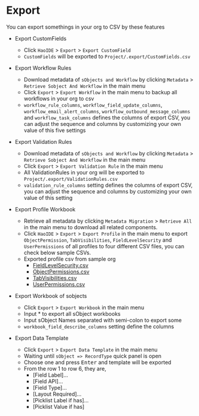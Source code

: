 # Export
You can export somethings in your org to CSV by these features

* Export CustomFields
    - Click ```HaoIDE``` > ```Export``` > ```Export CustomField```
    - ``CustomFields`` will be exported to ``Project/.export/CustomFields.csv``

* Export Workflow Rules
    - Download metadata of ``sObjects and Workflow`` by clicking ```Metadata``` > ```Retrieve Sobject And Workflow``` in the main menu
    - Click ```Export``` > ```Export Workflow``` in the main menu to backup all workflows in your org to csv
    - ```workflow_rule_columns```, ``workflow_field_update_columns``, ``workflow_email_alert_columns``, ``workflow_outbound_message_columns`` and ``workflow_task_columns`` defines the columns of export CSV, you can adjust the sequence and columns by customizing your own value of this five settings

* Export Validation Rules
    - Download metadata of ``sObjects and Workflow`` by clicking ```Metadata``` > ```Retrieve Sobject And Workflow``` in the main menu
    - Click ```Export``` > ```Export Validation Rule``` in the main menu
    - All ValidationRules in your org will be exported to ``Project/.export/ValidationRules.csv``
    - ```validation_rule_columns``` setting defines the columns of export CSV, you can adjust the sequence and columns by customizing your own value of this setting

* Export Profile Workbook
    - Retrieve all metadata by clicking ``Metadata Migration`` > ``Retrieve All`` in the main menu to download all related components.
    - Click ``HaoIDE`` > ``Export`` > ``Export Profile`` in the main menu to export ``ObjectPermission``, ``TabVisibilities``, ``FieldLevelSecurity`` and ``UserPermissions`` of all profiles to four different CSV files, you can check below sample CSVs.
    - Exported profile csv from sample org
        + [FieldLevelSecurity.csv](https://github.com/xjsender/SublimeApexScreenshot/blob/master/CSV/Profile/FieldLevelSecurity.csv)
        + [ObjectPermissions.csv](https://github.com/xjsender/SublimeApexScreenshot/blob/master/CSV/Profile/ObjectPermissions.csv)
        + [TabVisibilities.csv](https://github.com/xjsender/SublimeApexScreenshot/blob/master/CSV/Profile/TabVisibilities.csv)
        + [UserPermissions.csv](https://github.com/xjsender/SublimeApexScreenshot/blob/master/CSV/Profile/UserPermissions.csv)

* Export Workbook of sobjects
    - Click ``Export`` > ``Export Workbook`` in the main menu
    - Input * to export all sObject workbooks
    - Input sObject Names separated with semi-colon to export some
    - ``workbook_field_describe_columns`` setting define the columns

* Export Data Template
    - Click ``Export`` > ``Export Data Template`` in the main menu
    - Waiting until ``sObject => RecordType`` quick panel is open
    - Choose one and press <kbd>Enter</kbd> and template will be exported
    - From the row 1 to row 6, they are,
        + [Field Label]...
        + [Field API]...
        + [Field Type]...
        + [Layout Required]...
        + [Picklist Label if has]...
        + [Picklist Value if has]